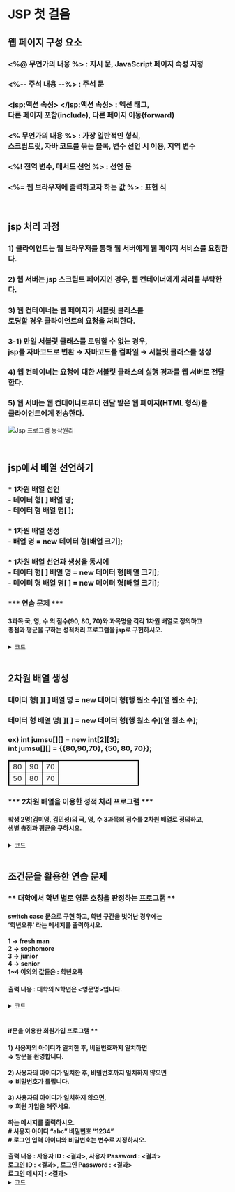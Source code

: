 # JSP 첫 걸음

## 웹 페이지 구성 요소
### <%@ 무언가의 내용 %> : 지시 문, JavaScript 페이지 속성 지정
### <%-- 주석 내용 --%> : 주석 문
### <jsp:액션 속성> </jsp:액션 속성> : 액션 태그, <br>다른 페이지 포함(include), 다른 페이지 이동(forward)
### <%  무언가의 내용  %> : 가장 일반적인 형식, <br>스크립트릿, 자바 코드를 묶는 블록, 변수 선언 시 이용, 지역 변수
### <%!  전역 변수, 메서드 선언  %> : 선언 문
### <%=  웹 브라우저에 출력하고자 하는 값  %> : 표현 식

<br>

## jsp 처리 과정
### 1) 클라이언트는 웹 브라우저를 통해 웹 서버에게 웹 페이지 서비스를 요청한다.
### 2) 웹 서버는 jsp 스크립트 페이지인 경우, 웹 컨테이너에게 처리를 부탁한다.
### 3) 웹 컨테이너는 웹 페이지가 서블릿 클래스를 <br>로딩할 경우 클라이언트의 요청을 처리한다.
### 3-1) 만일 서블릿 클래스를 로딩할 수 없는 경우,<br>jsp를 자바코드로 변환 → 자바코드를 컴파일 → 서블릿 클래스를 생성
### 4) 웹 컨테이너는 요청에 대한 서블릿 클래스의 실행 경과를 웹 서버로 전달한다.
### 5) 웹 서버는 웹 컨테이너로부터 전달 받은 웹 페이지(HTML 형식)를 <br>클라이언트에게 전송한다.
![Jsp 프로그램 동작원리](https://github.com/Qnd1101/jsp_first_step/assets/107795830/4d1517d5-2851-4b8c-a930-da01af2d70e0)

<br>

## jsp에서 배열 선언하기
### * 1차원 배열 선언<br> - 데이터 형[ ] 배열 명;<br> - 데이터 형 배열 명[ ];

### * 1차원 배열 생성 <br> - 배열 명 = new 데이터 형[배열 크기];

### * 1차원 배열 선언과 생성을 동시에 <Br> - 데이터 형[ ] 배열 명 = new 데이터 형[배열 크기]; <br>- 데이터 형 배열 명[ ] = new 데이터 형[배열 크기];

### *** 연습 문제 ***
#### 3과목 국, 영, 수 의 점수(90, 80, 70)와 과목명을 각각 1차원 배열로 정의하고 <br> 총점과 평균을 구하는 성적처리 프로그램을 jsp로 구현하시오.
<details>
  <summary>코드</summary>

  [1차원_배열_성적처리_프로그램_코드 URL](https://github.com/Qnd1101/jsp_first_step/blob/main/%EC%84%B1%EC%A0%81%EC%B2%98%EB%A6%AC_%ED%94%84%EB%A1%9C%EA%B7%B8%EB%9E%A8.jsp)
  
  ```javascript
  <%@ page language="java" contentType="text/html; charset=UTF-8"
    pageEncoding="UTF-8"%>
<!DOCTYPE html>
<html>
<head>
<meta charset="UTF-8">
<title>성적처리 프로그램</title>
</head>
<body>
	<h3><1차원 배열을 이용한 성적처리></h3><br>
	<b>
		<%
			int[] score = {90, 80, 70};
			String[] subject = {"국어", "영어", "수학"};
			int sum = 0;
			float avg = 0;
			
			for(int i : score){
				sum += i;
			}
			avg = sum / score.length;
			
			for(int i = 0; i < 3; i++){
				out.print(subject[i] + " : " + score[i] + "<br>");
			}
		%>
		총점 = <%= sum %><br>
		평균 = <%= avg %> <br>
	</b>
</body>
</html>
```
</details>

<br>

## 2차원 배열 생성
### 데이터 형[ ][ ] 배열 명 = new 데이터 형[행 원소 수][열 원소 수];
### 데이터 형 배열 명[ ][ ] = new 데이터 형[행 원소 수][열 원소 수];
### ex) int jumsu[][] = new int[2][3]; <br> int jumsu[][] = {{80,90,70}, {50, 80, 70}};
<table style="border: 2px solid black; border-collapse: collapse; width: 300px;">
  <tr>
    <td style="border: 1px solid black;">80</td>
    <td style="border: 1px solid black;">90</td>
    <td style="border: 1px solid black;">70</td>
  </tr>
  <tr>
    <td style="border: 1px solid black;">50</td>
    <td style="border: 1px solid black;">80</td>
    <td style="border: 1px solid black;">70</td>
  </tr>
</table>


### *** 2차원 배열을 이용한 성적 처리 프로그램 ***
#### 학생 2명(김미영, 김민성)의 국, 영, 수 3과목의 점수를 2차원 배열로 정의하고, <br> 생별 총점과 평균을 구하시오.

<details>
  <summary>코드</summary>

[2차원 배열_성적처리_프로그램_코드 URL](https://github.com/Qnd1101/jsp_first_step/blob/main/2D_Array_grade.jsp)
  
  ```javascript
<%@ page language="java" contentType="text/html; charset=UTF-8"
    pageEncoding="UTF-8"%>
<!DOCTYPE html>
<html>
<head>
<meta charset="UTF-8">
<title>2차원 배열을 이용한 성적 처리 프로그램</title>
</head>
<body>
	<%!
		int[][] score = {{80,90,70}, {50, 25, 30}};
		String[] subject = {"국어", "영어", "수학"};
		String[] name = {"김미영", "김민성"};
	%>
	<h2>2차원 배열을 이용한 성적 처리 프로그램</h2>
	<b>
		<%
			int sum = 0;
			float avg = 0;
			
			for(int i = 0;i<score.length;i++){
	            for(int j = 0;j<3;j++){
	                out.print(name[i] +"의 "+ subject[j] +"점수 : " + score[i][j] + "점<br>");
	            }
	            for(int j : score[i]){
	            	sum += j;
	            }
	            avg = sum/score[i].length;
	            
	            out.print(name[i] + "의 총점 : " + sum + "점<br>");
	            out.print(name[i] + "의 평균 : " + avg + "점<br><br>");
	            sum=0;
			}
		%>
	</b>
</body>
</html>
  ```
</details>

<br>

## 조건문을 활용한 연습 문제
### ** 대학에서 학년 별로 영문 호칭을 판정하는 프로그램 **
#### switch case 문으로 구현 하고, 학년 구간을 벗어난 경우에는 <br> ’학년오류‘ 라는 메세지를 출력하시오.
#### 1 → fresh man <br> 2 → sophomore <br> 3 → junior <br> 4 → senior <br> 1~4 이외의 값들은 : 학년오류
#### 출력 내용 : 대학의 N학년은 <영문명>입니다.
<details>
  <summary>코드</summary>

  [대학 학년 영문호칭 코드 URL](https://github.com/Qnd1101/jsp_first_step/blob/main/%EB%8C%80%ED%95%99_%ED%95%99%EB%85%84_%EC%98%81%EB%AC%B8%ED%98%B8%EC%B9%AD.jsp)

  ```javascript
<%@ page language="java" contentType="text/html; charset=UTF-8"
    pageEncoding="UTF-8"%>
<!DOCTYPE html>
<html>
<head>
<meta charset="UTF-8">
<title>대학에서 학년 별로 영문 호칭을 판정하는 프로그램</title>
</head>
<body>
<%
	int year = 1;
	String msg = null;
	switch(year){
		case 1 :  msg = "fresh man";
			break;
		case 2 : msg = "sophomore";
			break;
		case 3 : msg = "junior";
			break;
		case 4 : msg = "senior";
			break;
		default : msg = "학년오류";
			break;
	}
%>
<b>대학의 <%= year %>학년은 <%= msg %> 입니다.</b>
</body>
</html>
  ```
</details>

<br>

#### if문을 이용한 회원가입 프로그램 **
<b>
1) 사용자의 아이디가 일치한 후, 비밀번호까지 일치하면 <br>
⇒ 방문을 환영합니다. <br><br>
2) 사용자의 아이디가 일치한 후, 비밀번호까지 일치하지 않으면 <br>
⇒ 비밀번호가 틀립니다. <br><br>
3) 사용자의 아이디가 일치하지 않으면, <br>
⇒ 회원 가입을 해주세요. <br><br>
하는 메시지를 출력하시오. <br>
# 사용자 아이디 “abc” 비밀번호 “1234” <br>
# 로그인 입력 아이디와 비밀번호는 변수로 지정하시오. <br><br>
출력 내용 : 
사용자 ID : <결과>, 사용자 Password : <결과> <br>
로그인 ID : <결과>, 로그인 Password : <결과> <br>
로그인 메시지 : <결과>
</b>
	
<br>

<details>
  <summary>코드</summary>

[로그인_확인_프로그램 코드 URL](https://github.com/Qnd1101/jsp_first_step/blob/main/%EB%A1%9C%EA%B7%B8%EC%9D%B8_%ED%99%95%EC%9D%B8_%ED%94%84%EB%A1%9C%EA%B7%B8%EB%9E%A8.jsp)
  
  ```javascript
<%@ page language="java" contentType="text/html; charset=UTF-8"
    pageEncoding="UTF-8"%>
<!DOCTYPE html>
<html>
<head>
<meta charset="UTF-8">
<title>if문을 이용한 로그인 확인 프로그램</title>
</head>
<body>
<h3>로그인 확인</h3>
<%!
	String id = "abc";
	String password = "1234"; 
%>
<%
	String userId = "abc";
	String userPassword = "1234";
	String result = null;
	
	if(userId != id){
		result = "회원 가입을 해주세요";
	} else if(userPassword != password){
		result = "비밀번호가 틀립니다.";
	} else{
		result = "방문을 환영합니다.";
	}
%>
<b>사용자 ID : <%= userId %>, 사용자 Password : <%= userPassword %></b> <br>
<b>로그인 ID : <%= id %>, 로그인 Password : <%= password %></b> <br>
<b>로그인 메시지 : <%= result %></b>
</body>
</html>
  ```
</details>
